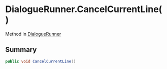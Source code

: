 # DialogueRunner.CancelCurrentLine()

Method in [DialogueRunner](/docs/api/csharp/yarn.unity.dialoguerunner.md)

## Summary



```csharp
public void CancelCurrentLine()
```

